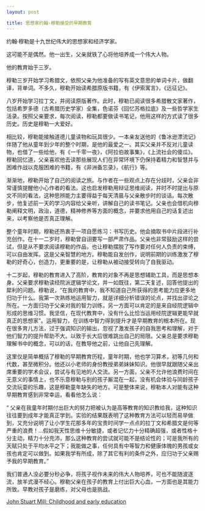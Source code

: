 ```yaml
---
layout: post

title: 思想家约翰·穆勒接受的早期教育
---
```


约翰·穆勒是十九世纪伟大的思想家和经济学家。

这可能不是偶然。他一出生，父亲就铁了心将他培养成一个伟大人物。

他的教育始于三岁。

穆勒三岁开始学习希腊文，依照父亲为他准备的写有英文意思的单词卡片，做翻译，背单词。不多久，穆勒开始读希腊原版书籍，有《伊索寓言》，《远征记》。

八岁开始学习拉丁文，并阅读原版著作。此时，穆勒已阅读很多希腊散文家著作，包括希罗多德（古希腊历史学家）全集，色诺芬《回忆苏格拉底》及一些哲学家生活录。按照父亲要求，每次阅读，穆勒都要做读书笔记，他用这样的方式读了很多历史。历史是穆勒一大爱好。

相比较，穆勒能接触道德儿童读物和玩具很少。一本亲友送他的《鲁冰逊漂流记》伴随了他从童年到少年的整个时期，是他的最爱之一。其实父亲并不反对儿童读物，也借了一些给他，有《一千零一夜》，《阿拉伯故事集》，《上流社会的傻瓜》。穆勒回忆道，父亲喜欢他去读那些展现人们在异常环境下仍保持着精力和智慧并与困难作战以克服困难的书籍，有《非洲备忘录》，《航行》等。

渐渐地，穆勒开始了自己的阅读之旅。与作者在一些观点上存在分歧时，父亲会非常谨慎提醒他小心作者的看法。这也启发穆勒用辩证思维阅读，并时不时提出与原文不同的看法，这种思辨能力主要得益于每天清晨与父亲散步时的谈话。每次散步，他复述前一天的学习内容给父亲听，讲解自己的读书笔记。父亲也会借机向穆勒阐释文明，政治，道德，精神修养等方面的概念，并要求他用自己的话复述出来，以考察他是否真正理解。

整个童年时期，穆勒还热衷于一项自愿练习：书写历史。他会摘取书中片段进行补充创作。在十一二岁时，穆勒曾自诩要写一部严肃作品。父亲也非常鼓励这样的尝试，但是从不要求阅读穆勒的作品，也让穆勒摆脱了写作要对任何人负责的束缚，可以自由发挥。这是父亲智慧的地方。穆勒能自发创作，说明前期的训练激发了穆勒的好奇心，创造力，更重要的是，让穆勒从被动接受转向了自我驱动。

十二岁起，穆勒的教育进入了高阶，教育的对象不再是思想辅助工具，而是思想本身。父亲要求穆勒读经院派逻辑学论文，并一如既往，第二天复述，回答他提出的犀利的问题。穆勒说，“在我的教育中，我不知道自己所获得的思考能力应更多地归功于什么。我第一次熟练地运用智力，就是详细分析错误的论点，并找出谬论之所在。一方面归功于父亲对我的智力训练，另一方面可以肯定的是来自经院逻辑中形成的思维习惯。我坚信，在现代教育中，没有什么比恰当运用经院逻辑更能早就真正的思想家”。运用智力，在训练中智力得到提升才是早期教育的根本所在。现在很多育儿方法，过于强调知识的输出，忽视了激发孩子的自我思考和理解，对于他们智力的提升帮助不大。以致于长大后很难跳出自己的局限。父亲总是要求穆勒理解书中的概念，可以的话，在教导他之前，让他自己先理解。

这里仅是简单概括了穆勒的早期教育历程，童年时期，他也学习算术，初等几何和代数，甚至微积分。他还以小老师的身份教授弟弟妹妹知识。他很早就跟随父亲出席重要的学术会议，尝试与有见地的人交流。另一方面，父亲不允许他浪费时间在无意义的事情上，也不乐意穆勒与别的孩子厮混在一起，没有机会体验与同龄孩子交流玩耍的乐趣，这是穆勒童年缺失的地方。可是整体来说，穆勒本人对能有这种早期教育感到非常幸运，看看他怎么说：

“ 父亲在我童年时期付出巨大的努力把被认为是高等教育的知识教给我，这种知识往往要到成年才能真正学到。实验的结果既表明了这种教育方法可以轻而易举做到，又充分说明了让小学生花那多年的宝贵时间学一点点的拉丁文和希腊文是何等严重的浪费！...假如我天性思维十分敏捷，或者记忆力十分精确超强，或者性格十分主动，精力十分充沛，那么这种教育的尝试就可能不是结论性的；可是我所有的天赋只处于平均水平之下；我能做之事，任何具有中等智力和健康体魄的男孩或女孩也肯定可以做到。如果我学有所成，除了其它有利的条件之外，应归功于父亲赐予我的早期教育。”

我们普通人没必要分秒必争，将孩子视作未来的伟大人物培养，可也不能随波逐流，放羊式漫不经心。穆勒父亲在孩子的教育上付出巨大心血，一方面也是其能力所致。早教对孩子是磨练，对父母也是挑战。






[John Stuart Mill: Childhood and early education](http://www.bartleby.com/25/1/1.html)
